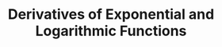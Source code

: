 ---
title: "Derivatives of Exponential and Logarithmic Functions"
prevcontenturl: ../DC-8.2-logarithmic-functions
nextcontenturl: ../DC-8.3-derivatives-of-exponential-and-logarithmic-functions
---
